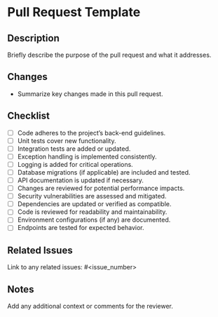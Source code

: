 # Pull Request Template

## Description

Briefly describe the purpose of the pull request and what it addresses.

## Changes

- Summarize key changes made in this pull request.

## Checklist

- [ ] Code adheres to the project’s back-end guidelines.
- [ ] Unit tests cover new functionality.
- [ ] Integration tests are added or updated.
- [ ] Exception handling is implemented consistently.
- [ ] Logging is added for critical operations.
- [ ] Database migrations (if applicable) are included and tested.
- [ ] API documentation is updated if necessary.
- [ ] Changes are reviewed for potential performance impacts.
- [ ] Security vulnerabilities are assessed and mitigated.
- [ ] Dependencies are updated or verified as compatible.
- [ ] Code is reviewed for readability and maintainability.
- [ ] Environment configurations (if any) are documented.
- [ ] Endpoints are tested for expected behavior.

## Related Issues

Link to any related issues: #<issue_number>

## Notes

Add any additional context or comments for the reviewer.

